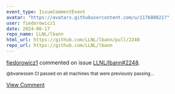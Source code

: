 ```yaml
---
event_type: IssueCommentEvent
avatar: "https://avatars.githubusercontent.com/u/117680821?"
user: fiedorowicz1
date: 2024-06-17
repo_name: LLNL/lbann
html_url: https://github.com/LLNL/lbann/pull/2248
repo_url: https://github.com/LLNL/lbann
---
```


<a href='https://github.com/fiedorowicz1' target='_blank'>fiedorowicz1</a> commented on issue <a href='https://github.com/LLNL/lbann/pull/2248' target='_blank'>LLNL/lbann#2248</a>.

<small>@bvanessen CI passed on all machines that were previously passing...</small>

<a href='https://github.com/LLNL/lbann/pull/2248' target='_blank'>View Comment</a>